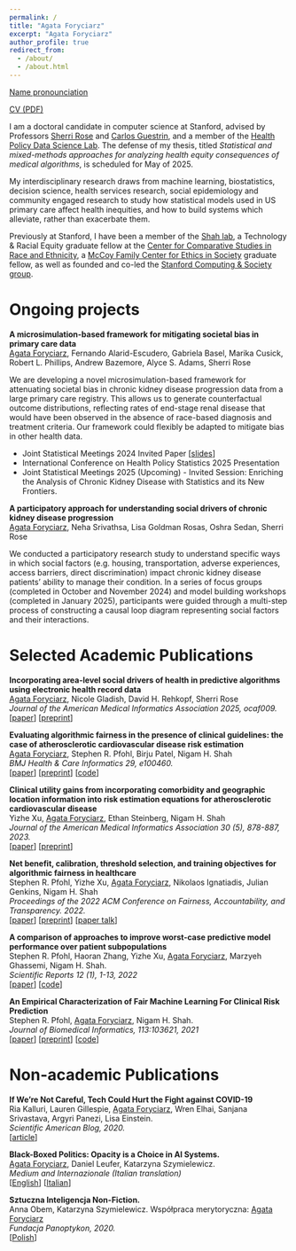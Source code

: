 ```yaml
---
permalink: /
title: "Agata Foryciarz"
excerpt: "Agata Foryciarz"
author_profile: true
redirect_from: 
  - /about/
  - /about.html
---
```

<a href="/files/agata-foryciarz-pronounciation.m4a">Name pronounciation</a>

<a href="/files/agataf_cv_2025.pdf">CV (PDF)</a>

I am a doctoral candidate in computer science at Stanford, advised by Professors [Sherri Rose](http://drsherrirose.org/) and [Carlos Guestrin](https://guestrin.su.domains/), and a member of the [Health Policy Data Science Lab](http://healthpolicydatascience.org/). The defense of my thesis, titled _Statistical and mixed-methods approaches for analyzing health equity consequences of medical algorithms_, is scheduled for May of 2025.

My interdisciplinary research draws from machine learning, biostatistics, decision science, health services research, social epidemiology and community engaged research to study how statistical models used in US primary care affect health inequities, and how to build systems which alleviate, rather than exacerbate them.

Previously at Stanford, I have been a member of the [Shah lab](https://shahlab.stanford.edu/), a Technology & Racial Equity graduate fellow at the [Center for
Comparative Studies in Race and Ethnicity](https://ccsre.stanford.edu/), a [McCoy Family Center for Ethics in Society](https://ethicsinsociety.stanford.edu/) graduate fellow, as well as founded and co-led the [Stanford Computing & Society group](https://computing-society.stanford.edu/).

Ongoing projects
======
<b> A microsimulation-based framework for mitigating societal bias in primary care data </b>
<br>
<u>Agata Foryciarz</u>, Fernando Alarid-Escudero, Gabriela Basel, Marika Cusick, Robert L. Phillips, Andrew Bazemore, Alyce S. Adams, Sherri Rose

We are developing a novel microsimulation-based framework for attenuating societal bias in chronic kidney disease progression data from a large primary care registry. This allows us to generate counterfactual outcome distributions, reflecting rates of end-stage renal disease that would have been observed in the absence of race-based diagnosis and treatment criteria. Our framework could flexibly be adapted to mitigate bias in other health data. 

* Joint Statistical Meetings 2024 Invited Paper \[<a href="/files/agataf_JSM_talk.pdf">slides</a>\]
* International Conference on Health Policy Statistics 2025 Presentation
* Joint Statistical Meetings 2025 (Upcoming) - Invited Session: Enriching the Analysis of Chronic Kidney Disease with Statistics and its New Frontiers.

<b> A participatory approach for understanding social drivers of chronic kidney disease progression</b>
<br>
<u>Agata Foryciarz</u>, Neha Srivathsa, Lisa Goldman Rosas, Oshra Sedan, Sherri Rose

We conducted a participatory research study to understand specific ways in which social factors
(e.g. housing, transportation, adverse experiences, access barriers, direct discrimination) impact chronic
kidney disease patients’ ability to manage their condition. In a series of focus groups (completed in
October and November 2024) and model building workshops (completed in January 2025), participants
were guided through a multi-step process of constructing a causal loop diagram representing social
factors and their interactions.

Selected Academic Publications
======

<b>Incorporating area-level social drivers of health in predictive algorithms using electronic health record data</b>
<br>
<u>Agata Foryciarz</u>, Nicole Gladish, David H. Rehkopf, Sherri Rose
<br>
<i>Journal of the American Medical Informatics Association 2025, ocaf009.</i>
<br>
\[<a href="https://academic.oup.com/jamia/advance-article/doi/10.1093/jamia/ocaf009/7964747">paper</a>\]
\[<a href="/files/Foryciarz2025.pdf">preprint</a>\]

<b>Evaluating algorithmic fairness in the presence of clinical guidelines: the case of atherosclerotic cardiovascular disease risk estimation</b>
<br>
<u>Agata Foryciarz</u>, Stephen R. Pfohl, Birju Patel, Nigam H. Shah
<br>
<i>BMJ Health & Care Informatics 29, e100460.</i>
<br>
\[<a href="https://informatics.bmj.com/content/29/1/e100460.full">paper</a>\]
\[<a href="https://arxiv.org/abs/2202.01906">preprint</a>\]
\[<a href="https://github.com/agataf/fairness_eval_ascvd">code</a>\]

<b>Clinical utility gains from incorporating comorbidity and geographic location information into risk estimation equations for atherosclerotic cardiovascular disease</b>
<br>
Yizhe Xu, <u>Agata Foryciarz</u>, Ethan Steinberg, Nigam H. Shah
<br>
<i>Journal of the American Medical Informatics Association 30 (5), 878-887, 2023.</i>
<br>
\[<a href="https://academic.oup.com/jamia/article/30/5/878/7043182">paper</a>\]
\[<a href="https://arxiv.org/abs/2202.01906">preprint</a>\]

<b>Net benefit, calibration, threshold selection, and training objectives for algorithmic fairness in healthcare</b>
<br>
Stephen R. Pfohl, Yizhe Xu, <u>Agata Foryciarz</u>, Nikolaos Ignatiadis, Julian Genkins, Nigam H. Shah
<br>
<i>Proceedings of the 2022 ACM Conference on Fairness, Accountability, and Transparency. 2022.</i>
<br>
\[<a href="https://dl.acm.org/doi/abs/10.1145/3531146.3533166">paper</a>\]
\[<a href="https://arxiv.org/abs/2202.01906">preprint</a>\]
\[<a href="https://www.youtube.com/watch?v=LBFPHd7q-eU">paper talk</a>\]

<b>A comparison of approaches to improve worst-case predictive model performance over patient subpopulations</b>
<br>
Stephen R. Pfohl, Haoran Zhang, Yizhe Xu, <u>Agata Foryciarz</u>, Marzyeh Ghassemi, Nigam H. Shah.
<br>
<i>Scientific Reports 12 (1), 1-13, 2022</i>
<br>
\[<a href="https://www.nature.com/articles/s41598-022-07167-7">paper</a>\] \[<a href="https://github.com/som-shahlab/subpopulation_robustness">code</a>\]


<b>An Empirical Characterization of Fair Machine Learning For Clinical Risk Prediction</b>
<br>
Stephen R. Pfohl, <u>Agata Foryciarz</u>, Nigam H. Shah.
<br>
<i>Journal of Biomedical Informatics, 113:103621, 2021</i>
<br>
\[<a href="https://www.sciencedirect.com/science/article/abs/pii/S1532046420302495">paper</a>\] \[<a href="https://arxiv.org/abs/2007.10306">preprint</a>\] \[<a href="https://github.com/som-shahlab/fairness_benchmark">code</a>\]

Non-academic Publications 
======
<b>If We’re Not Careful, Tech Could Hurt the Fight against COVID-19</b>
<br>
Ria Kalluri, Lauren Gillespie, <u>Agata Foryciarz</u>, Wren Elhai, Sanjana Srivastava, Argyri Panezi, Lisa Einstein.<br>
<i>Scientific American Blog, 2020.</i>
<br>
\[<a href="https://blogs.scientificamerican.com/observations/if-were-not-careful-tech-could-hurt-the-fight-against-covid-19/">article</a>\]


<b>Black-Boxed Politics: Opacity is a Choice in AI Systems.</b>
<br>
<u>Agata Foryciarz</u>, Daniel Leufer, Katarzyna Szymielewicz.<br>
<i>Medium and Internazionale (Italian translation)</i>
<br>
\[<a href="https://medium.com/@szymielewicz/black-boxed-politics-cebc0d5a54ad">English</a>\]
\[<a href="/files/Internazionale1346_AI.pdf">Italian</a>\]


<b>Sztuczna Inteligencja Non-Fiction.</b>
<br>
Anna Obem, Katarzyna Szymielewicz. Współpraca merytoryczna: <u>Agata Foryciarz</u><br>
<i>Fundacja Panoptykon, 2020.</i>
<br>
\[<a href="https://panoptykon.org/sztuczna-inteligencja-non-fiction">Polish</a>\]
